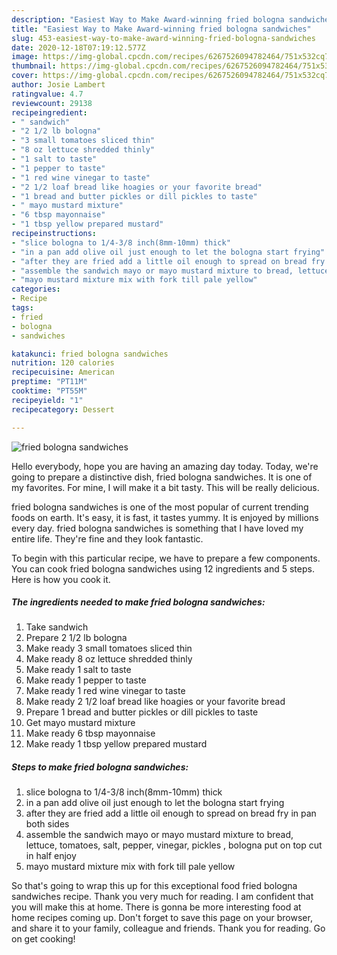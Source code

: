 ```yaml
---
description: "Easiest Way to Make Award-winning fried bologna sandwiches"
title: "Easiest Way to Make Award-winning fried bologna sandwiches"
slug: 453-easiest-way-to-make-award-winning-fried-bologna-sandwiches
date: 2020-12-18T07:19:12.577Z
image: https://img-global.cpcdn.com/recipes/6267526094782464/751x532cq70/fried-bologna-sandwiches-recipe-main-photo.jpg
thumbnail: https://img-global.cpcdn.com/recipes/6267526094782464/751x532cq70/fried-bologna-sandwiches-recipe-main-photo.jpg
cover: https://img-global.cpcdn.com/recipes/6267526094782464/751x532cq70/fried-bologna-sandwiches-recipe-main-photo.jpg
author: Josie Lambert
ratingvalue: 4.7
reviewcount: 29138
recipeingredient:
- " sandwich"
- "2 1/2 lb bologna"
- "3 small tomatoes sliced thin"
- "8 oz lettuce shredded thinly"
- "1 salt to taste"
- "1 pepper to taste"
- "1 red wine vinegar to taste"
- "2 1/2 loaf bread like hoagies or your favorite bread"
- "1 bread and butter pickles or dill pickles to taste"
- " mayo mustard mixture"
- "6 tbsp mayonnaise"
- "1 tbsp yellow prepared mustard"
recipeinstructions:
- "slice bologna to 1/4-3/8 inch(8mm-10mm) thick"
- "in a pan add olive oil just enough to let the bologna start frying"
- "after they are fried add a little oil enough to spread on bread fry in pan both sides"
- "assemble the sandwich mayo or mayo mustard mixture to bread, lettuce,  tomatoes, salt, pepper, vinegar,  pickles , bologna put on top cut in half enjoy"
- "mayo mustard mixture mix with fork till pale yellow"
categories:
- Recipe
tags:
- fried
- bologna
- sandwiches

katakunci: fried bologna sandwiches 
nutrition: 120 calories
recipecuisine: American
preptime: "PT11M"
cooktime: "PT55M"
recipeyield: "1"
recipecategory: Dessert

---
```



![fried bologna sandwiches](https://img-global.cpcdn.com/recipes/6267526094782464/751x532cq70/fried-bologna-sandwiches-recipe-main-photo.jpg)

Hello everybody, hope you are having an amazing day today. Today, we're going to prepare a distinctive dish, fried bologna sandwiches. It is one of my favorites. For mine, I will make it a bit tasty. This will be really delicious.



fried bologna sandwiches is one of the most popular of current trending foods on earth. It's easy, it is fast, it tastes yummy. It is enjoyed by millions every day. fried bologna sandwiches is something that I have loved my entire life. They're fine and they look fantastic.


To begin with this particular recipe, we have to prepare a few components. You can cook fried bologna sandwiches using 12 ingredients and 5 steps. Here is how you cook it.

<!--inarticleads1-->

##### The ingredients needed to make fried bologna sandwiches:

1. Take  sandwich
1. Prepare 2 1/2 lb bologna
1. Make ready 3 small tomatoes sliced thin
1. Make ready 8 oz lettuce shredded thinly
1. Make ready 1 salt to taste
1. Make ready 1 pepper to taste
1. Make ready 1 red wine vinegar to taste
1. Make ready 2 1/2 loaf bread like hoagies or your favorite bread
1. Prepare 1 bread and butter pickles or dill pickles to taste
1. Get  mayo mustard mixture
1. Make ready 6 tbsp mayonnaise
1. Make ready 1 tbsp yellow prepared mustard




<!--inarticleads2-->

##### Steps to make fried bologna sandwiches:

1. slice bologna to 1/4-3/8 inch(8mm-10mm) thick
1. in a pan add olive oil just enough to let the bologna start frying
1. after they are fried add a little oil enough to spread on bread fry in pan both sides
1. assemble the sandwich mayo or mayo mustard mixture to bread, lettuce,  tomatoes, salt, pepper, vinegar,  pickles , bologna put on top cut in half enjoy
1. mayo mustard mixture mix with fork till pale yellow




So that's going to wrap this up for this exceptional food fried bologna sandwiches recipe. Thank you very much for reading. I am confident that you will make this at home. There is gonna be more interesting food at home recipes coming up. Don't forget to save this page on your browser, and share it to your family, colleague and friends. Thank you for reading. Go on get cooking!
